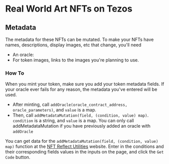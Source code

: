 # Real World Art NFTs on Tezos

## Metadata
The metadata for these NFTs can be mutated. To make your NFTs have names, descriptions, display images, etc that change, you'll need
- An oracle:
- For token images, links to the images you're planning to use.

### How To
When you mint your token, make sure you add your token metadata fields. If your oracle ever fails for any reason, the metadata you've entered will be used.
- After minting, call `addOracle(oracle_contract_address, oracle_parameters)`, and `value` is a map.
- Then, call `addMetadataMutation(field, (condition, value) map)`. `condition` is a string, and `value` is a map. You can only call addMetadataMutation if you have previously added an oracle with `addOracle`

You can get data for the `addMetadataMutation(field, (condition, value) map)` function at the [NFT Reflect Utilities](https://littlezigy.github.io/nft-reflect-utils/) website. Enter in the conditions and their corresponding fields values in the inputs on the page, and click the `Get Code` button.
